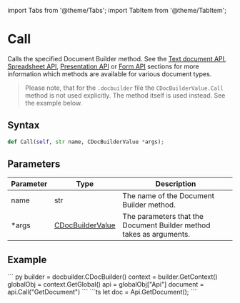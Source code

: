 import Tabs from '@theme/Tabs';
import TabItem from '@theme/TabItem';

# Call

Calls the specified Document Builder method. See the [Text document API](/docs/office-api/usage-api/text-document-api/text-document-api.md), [Spreadsheet API](/docs/office-api/usage-api/spreadsheet-api/spreadsheet-api.md), [Presentation API](/docs/office-api/usage-api/presentation-api/presentation-api.md) or [Form API](/docs/office-api/usage-api/form-api/form-api.md) sections for more information which methods are available for various document types.

> Please note, that for the `.docbuilder` file the `CDocBuilderValue.Call` method is not used explicitly. The method itself is used instead. See the example below.

## Syntax

```py
def Call(self, str name, CDocBuilderValue *args);
```

## Parameters

| Parameter | Type                                                        | Description                                                         |
| --------- | ----------------------------------------------------------- | ------------------------------------------------------------------- |
| name      | str                                                         | The name of the Document Builder method.                            |
| *args     | [CDocBuilderValue](../CDocBuilderValue/CDocBuilderValue.md) | The parameters that the Document Builder method takes as arguments. |

## Example

<Tabs>
    <TabItem value="python" label="Python">
        ``` py
        builder = docbuilder.CDocBuilder()
        context = builder.GetContext()
        globalObj = context.GetGlobal()
        api = globalObj["Api"]
        document = api.Call("GetDocument")
        ```
    </TabItem>
    <TabItem value="builder" label=".docbuilder">
        ```ts
        let doc = Api.GetDocument();
        ```
    </TabItem>
</Tabs>
